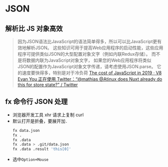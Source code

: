 # JSON

## 解析比 JS 对象高效
> 因为JSON语法比JavaScript的语法简单得多，所以可以比JavaScript更有效地解析JSON。 这些知识可用于提高Web应用程序的启动性能，这些应用程序可提供类似JSON的大型配置对象文字（例如内联Redux存储）。 而不是将数据内联为JavaScript对象文字，
> 如果您的Web应用程序将类似JSON的配置作为JavaScript对象文字传递，请考虑使用JSON.parse。 它的速度要快得多，特别是对于冷负荷
[The cost of JavaScript in 2019 · V8](https://v8.dev/blog/cost-of-javascript-2019#json)
[Evan You 正在使用 Twitter：“@mathias @Atinux does Nuxt already do this for store state?” / Twitter](https://mobile.twitter.com/youyuxi/status/1143682079978397696)

## fx 命令行 JSON 处理
* 浏览器开发工具 xhr 请求上复制 curl
* 默认打开是折叠，要展开加`.`
    ```sh
    fx data.json
    fx .
    fx .data
    fx .data > .git/data.json
    fx .data .result 'this[0]'
    ```
* 选中`Option+Mouse	`

